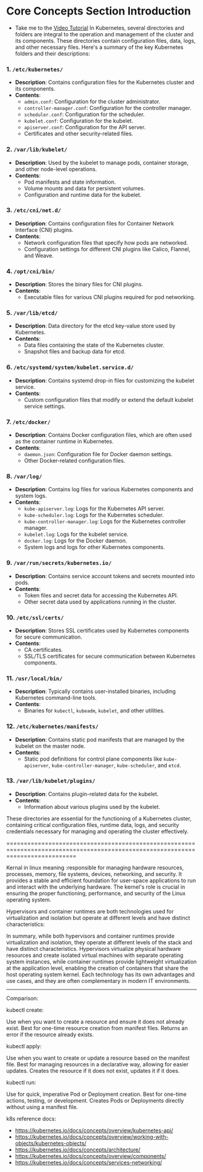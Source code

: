 # Core Concepts Section Introduction

 - Take me to the [Video Tutorial](https://kodekloud.com/topic/core-concepts-section-introduction/)
In Kubernetes, several directories and folders are integral to the operation and management of the cluster and its components. These directories contain configuration files, data, logs, and other necessary files. Here's a summary of the key Kubernetes folders and their descriptions:

### 1. `/etc/kubernetes/`
- **Description**: Contains configuration files for the Kubernetes cluster and its components.
- **Contents**:
  - `admin.conf`: Configuration for the cluster administrator.
  - `controller-manager.conf`: Configuration for the controller manager.
  - `scheduler.conf`: Configuration for the scheduler.
  - `kubelet.conf`: Configuration for the kubelet.
  - `apiserver.conf`: Configuration for the API server.
  - Certificates and other security-related files.

### 2. `/var/lib/kubelet/`
- **Description**: Used by the kubelet to manage pods, container storage, and other node-level operations.
- **Contents**:
  - Pod manifests and state information.
  - Volume mounts and data for persistent volumes.
  - Configuration and runtime data for the kubelet.

### 3. `/etc/cni/net.d/`
- **Description**: Contains configuration files for Container Network Interface (CNI) plugins.
- **Contents**:
  - Network configuration files that specify how pods are networked.
  - Configuration settings for different CNI plugins like Calico, Flannel, and Weave.

### 4. `/opt/cni/bin/`
- **Description**: Stores the binary files for CNI plugins.
- **Contents**:
  - Executable files for various CNI plugins required for pod networking.

### 5. `/var/lib/etcd/`
- **Description**: Data directory for the etcd key-value store used by Kubernetes.
- **Contents**:
  - Data files containing the state of the Kubernetes cluster.
  - Snapshot files and backup data for etcd.

### 6. `/etc/systemd/system/kubelet.service.d/`
- **Description**: Contains systemd drop-in files for customizing the kubelet service.
- **Contents**:
  - Custom configuration files that modify or extend the default kubelet service settings.

### 7. `/etc/docker/`
- **Description**: Contains Docker configuration files, which are often used as the container runtime in Kubernetes.
- **Contents**:
  - `daemon.json`: Configuration file for Docker daemon settings.
  - Other Docker-related configuration files.

### 8. `/var/log/`
- **Description**: Contains log files for various Kubernetes components and system logs.
- **Contents**:
  - `kube-apiserver.log`: Logs for the Kubernetes API server.
  - `kube-scheduler.log`: Logs for the Kubernetes scheduler.
  - `kube-controller-manager.log`: Logs for the Kubernetes controller manager.
  - `kubelet.log`: Logs for the kubelet service.
  - `docker.log`: Logs for the Docker daemon.
  - System logs and logs for other Kubernetes components.

### 9. `/var/run/secrets/kubernetes.io/`
- **Description**: Contains service account tokens and secrets mounted into pods.
- **Contents**:
  - Token files and secret data for accessing the Kubernetes API.
  - Other secret data used by applications running in the cluster.

### 10. `/etc/ssl/certs/`
- **Description**: Stores SSL certificates used by Kubernetes components for secure communication.
- **Contents**:
  - CA certificates.
  - SSL/TLS certificates for secure communication between Kubernetes components.

### 11. `/usr/local/bin/`
- **Description**: Typically contains user-installed binaries, including Kubernetes command-line tools.
- **Contents**:
  - Binaries for `kubectl`, `kubeadm`, `kubelet`, and other utilities.

### 12. `/etc/kubernetes/manifests/`
- **Description**: Contains static pod manifests that are managed by the kubelet on the master node.
- **Contents**:
  - Static pod definitions for control plane components like `kube-apiserver`, `kube-controller-manager`, `kube-scheduler`, and `etcd`.

### 13. `/var/lib/kubelet/plugins/`
- **Description**: Contains plugin-related data for the kubelet.
- **Contents**:
  - Information about various plugins used by the kubelet.

These directories are essential for the functioning of a Kubernetes cluster, containing critical configuration files, runtime data, logs, and security credentials necessary for managing and operating the cluster effectively.

================================================================================================================================



Kernal in linux meaning :responsible for managing hardware resources, processes, memory, file systems, devices, networking, and security. It provides a stable and efficient foundation for user-space applications to run and interact with the underlying hardware. The kernel's role is crucial in ensuring the proper functioning, performance, and security of the Linux operating system.


Hypervisors and container runtimes are both technologies used for virtualization and isolation but operate at different levels and have distinct characteristics:


In summary, while both hypervisors and container runtimes provide virtualization and isolation, they operate at different levels of the stack and have distinct characteristics. Hypervisors virtualize physical hardware resources and create isolated virtual machines with separate operating system instances, while container runtimes provide lightweight virtualization at the application level, enabling the creation of containers that share the host operating system kernel. Each technology has its own advantages and use cases, and they are often complementary in modern IT environments.

_______________________________
Comparison:


kubectl create:

Use when you want to create a resource and ensure it does not already exist.
Best for one-time resource creation from manifest files.
Returns an error if the resource already exists.


kubectl apply:

Use when you want to create or update a resource based on the manifest file.
Best for managing resources in a declarative way, allowing for easier updates.
Creates the resource if it does not exist, updates it if it does.

kubectl run:

Use for quick, imperative Pod or Deployment creation.
Best for one-time actions, testing, or development.
Creates Pods or Deployments directly without using a manifest file.




k8s reference docs:
- https://kubernetes.io/docs/concepts/overview/kubernetes-api/
- https://kubernetes.io/docs/concepts/overview/working-with-objects/kubernetes-objects/
- https://kubernetes.io/docs/concepts/architecture/
- https://kubernetes.io/docs/concepts/overview/components/
- https://kubernetes.io/docs/concepts/services-networking/

